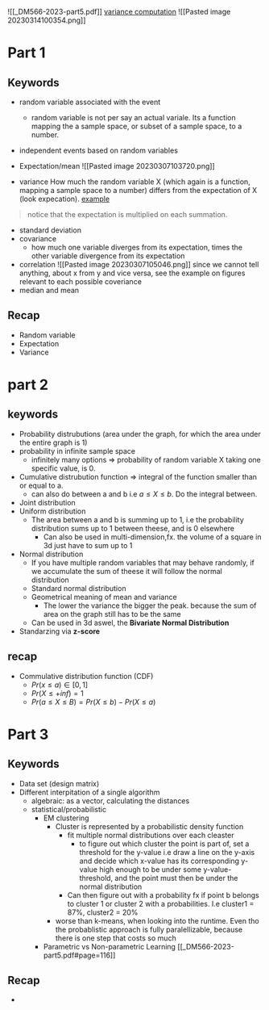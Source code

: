 ![[_DM566-2023-part5.pdf]]
[variance computation](https://www.mathsisfun.com/data/random-variables-mean-variance.html)
![[Pasted image 20230314100354.png]]



# Part 1
## Keywords
* random variable associated with the event
	* random variable is not per say an actual variale. Its a function mapping the a sample space, or subset of a sample space, to a number.
* independent events based on random variables
* Expectation/mean
![[Pasted image 20230307103720.png]]

* variance
How much the random variable X (which again is a function, mapping a sample space to a number) differs from the expectation of X (look expecation).
[example](_DM566-2023-part5.pdf#page=25)
> notice that the expectation is multiplied on each summation.

* standard deviation
* covariance
	* how much one variable diverges from its expectation, times the other variable divergence from its expectation
* correlation
![[Pasted image 20230307105046.png]]
since we cannot tell anything, about x from y and vice versa, see the example on figures relevant to each possible coveriance
* median and mean


## Recap
* Random variable
* Expectation
* Variance


# part 2

## keywords
* Probability distrubutions (area under the graph, for which the area under the entire graph is 1)
* probability in infinite sample space
	* infinitely many options => probability of random variable X taking one specific value, is 0.
* Cumulative distrubution function => integral of the function smaller than or equal to a.
	* can also do between a and b i.e $a\leq X\leq b$. Do the integral between.
* Joint distribution
* Uniform distribution
	* The area between a and b is summing up to 1, i.e the probability distribution sums up to 1 between theese, and is 0 elsewhere
		* Can also be used in multi-dimension,fx. the volume of a square in 3d just have to sum up to 1
* Normal distribution
	* If you have multiple random variables that may behave randomly, if we accumulate the sum of theese it will follow the normal distribution
	* Standard normal distribution
	* Geometrical meaning of mean and variance
		* The lower the variance the bigger the peak. because the sum of area on the graph still has to be the same 
	* Can be used in 3d aswel, the **Bivariate Normal Distribution** 
* Standarzing via **z-score**

## recap
* Commulative distribution function (CDF)
	* $Pr(x\leq a)\in[0,1]$
	* $Pr(X\leq+inf)=1$
	* $Pr(a\leq X\leq B)=Pr(X\leq b)-Pr(X\leq a)$


# Part 3
## Keywords
* Data set (design matrix)
* Different interpitation of a single algorithm
	* algebraic: as a vector, calculating the distances
	* statistical/probabilistic
		* EM clustering
			* Cluster is represented by a probabilistic density function
				* fit multiple normal distributions over each cleaster
					* to figure out which cluster the point is part of, set a threshold for the y-value i.e draw a line on the y-axis and decide which x-value has its corresponding y-value high enough to be under some y-value-threshold, and the point must then be under the normal distribution
				* Can then figure out with a probability fx if point b belongs to cluster 1 or cluster 2 with a probabilities. I.e cluster1 = 87%, cluster2 = 20%
			* worse than k-means, when looking into the runtime. Even tho the probablistic approach is fully paralellizable, because there is one step that costs so much
		* Parametric vs Non-parametric Learning [[_DM566-2023-part5.pdf#page=116]]
## Recap
* 